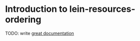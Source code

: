 # Introduction to lein-resources-ordering

TODO: write [great documentation](http://jacobian.org/writing/what-to-write/)
